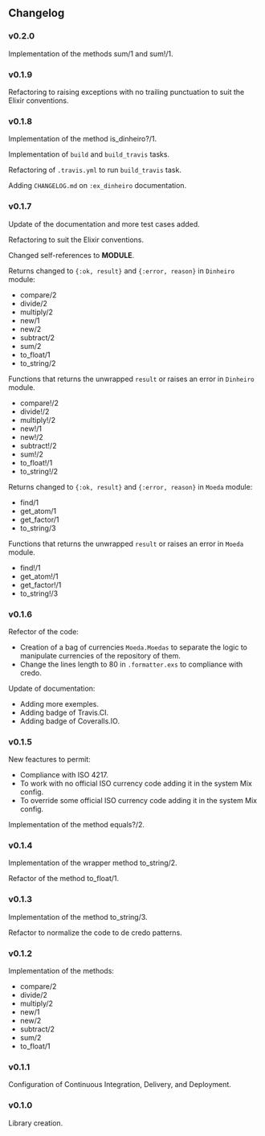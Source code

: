 ## Changelog

### v0.2.0

Implementation of the methods sum/1 and sum!/1.

### v0.1.9

Refactoring to raising exceptions with no trailing punctuation to suit the Elixir conventions.

### v0.1.8

Implementation of the method is_dinheiro?/1.

Implementation of `build` and `build_travis` tasks.

Refactoring of `.travis.yml` to run `build_travis` task.

Adding `CHANGELOG.md` on `:ex_dinheiro` documentation.

### v0.1.7

Update of the documentation and more test cases added.

Refactoring to suit the Elixir conventions.

Changed self-references to __MODULE__.

Returns changed to `{:ok, result}` and `{:error, reason}` in `Dinheiro` module:
 - compare/2
 - divide/2
 - multiply/2
 - new/1
 - new/2
 - subtract/2
 - sum/2
 - to_float/1
 - to_string/2

Functions that returns the unwrapped `result` or raises an error in `Dinheiro` module.
- compare!/2
- divide!/2
- multiply!/2
- new!/1
- new!/2
- subtract!/2
- sum!/2
- to_float!/1
- to_string!/2

Returns changed to `{:ok, result}` and `{:error, reason}` in `Moeda` module:
- find/1
- get_atom/1
- get_factor/1
- to_string/3

Functions that returns the unwrapped `result` or raises an error in `Moeda` module.
- find!/1
- get_atom!/1
- get_factor!/1
- to_string!/3

### v0.1.6

Refector of the code:
 - Creation of a bag of currencies `Moeda.Moedas` to separate the logic to manipulate currencies of the repository of them.
 - Change the lines length to 80 in `.formatter.exs` to compliance with credo.

Update of documentation:
 - Adding more exemples.
 - Adding badge of Travis.CI.
 - Adding badge of Coveralls.IO.

### v0.1.5

New feactures to permit:
 - Compliance with ISO 4217.
 - To work with no official ISO currency code adding it in the system Mix config.
 - To override some official ISO currency code adding it in the system Mix config.

Implementation of the method equals?/2.

### v0.1.4

Implementation of the wrapper method to_string/2.

Refactor of the method to_float/1.

### v0.1.3

Implementation of the method to_string/3.

Refactor to normalize the code to de credo patterns.

### v0.1.2

Implementation of the methods:
 - compare/2
 - divide/2
 - multiply/2
 - new/1
 - new/2
 - subtract/2
 - sum/2
 - to_float/1

### v0.1.1

Configuration of Continuous Integration, Delivery, and Deployment.

### v0.1.0

Library creation.

